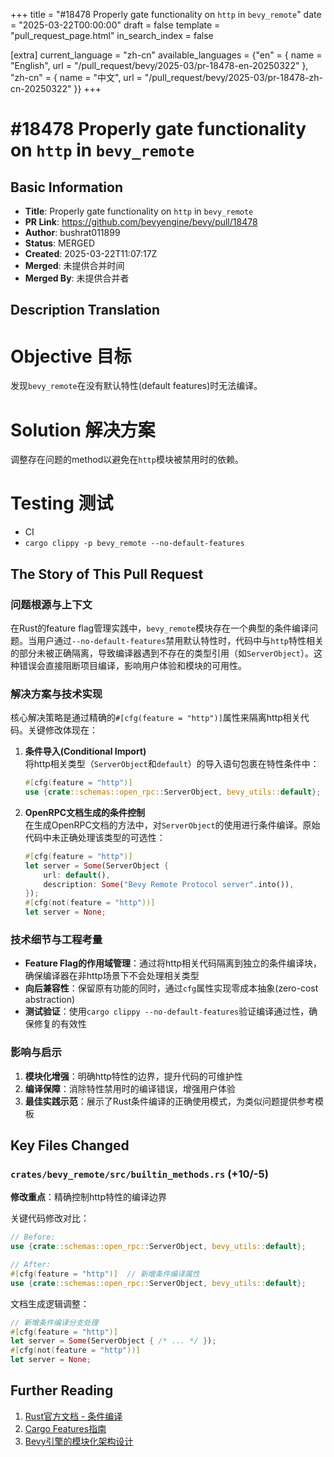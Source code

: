 +++
title = "#18478 Properly gate functionality on `http` in `bevy_remote`"
date = "2025-03-22T00:00:00"
draft = false
template = "pull_request_page.html"
in_search_index = false

[extra]
current_language = "zh-cn"
available_languages = {"en" = { name = "English", url = "/pull_request/bevy/2025-03/pr-18478-en-20250322" }, "zh-cn" = { name = "中文", url = "/pull_request/bevy/2025-03/pr-18478-zh-cn-20250322" }}
+++

# #18478 Properly gate functionality on `http` in `bevy_remote`

## Basic Information
- **Title**: Properly gate functionality on `http` in `bevy_remote`
- **PR Link**: https://github.com/bevyengine/bevy/pull/18478
- **Author**: bushrat011899
- **Status**: MERGED
- **Created**: 2025-03-22T11:07:17Z
- **Merged**: 未提供合并时间
- **Merged By**: 未提供合并者

## Description Translation
# Objective 目标

发现`bevy_remote`在没有默认特性(default features)时无法编译。

# Solution 解决方案

调整存在问题的method以避免在`http`模块被禁用时的依赖。

# Testing 测试

- CI
- `cargo clippy -p bevy_remote --no-default-features`

## The Story of This Pull Request

### 问题根源与上下文
在Rust的feature flag管理实践中，`bevy_remote`模块存在一个典型的条件编译问题。当用户通过`--no-default-features`禁用默认特性时，代码中与`http`特性相关的部分未被正确隔离，导致编译器遇到不存在的类型引用（如`ServerObject`）。这种错误会直接阻断项目编译，影响用户体验和模块的可用性。

### 解决方案与技术实现
核心解决策略是通过精确的`#[cfg(feature = "http")]`属性来隔离http相关代码。关键修改体现在：

1. **条件导入(Conditional Import)**  
   将http相关类型（`ServerObject`和`default`）的导入语句包裹在特性条件中：
   ```rust
   #[cfg(feature = "http")]
   use {crate::schemas::open_rpc::ServerObject, bevy_utils::default};
   ```

2. **OpenRPC文档生成的条件控制**  
   在生成OpenRPC文档的方法中，对`ServerObject`的使用进行条件编译。原始代码中未正确处理该类型的可选性：
   ```rust
   #[cfg(feature = "http")]
   let server = Some(ServerObject {
       url: default(),
       description: Some("Bevy Remote Protocol server".into()),
   });
   #[cfg(not(feature = "http"))]
   let server = None;
   ```

### 技术细节与工程考量
- **Feature Flag的作用域管理**：通过将http相关代码隔离到独立的条件编译块，确保编译器在非http场景下不会处理相关类型
- **向后兼容性**：保留原有功能的同时，通过`cfg`属性实现零成本抽象(zero-cost abstraction)
- **测试验证**：使用`cargo clippy --no-default-features`验证编译通过性，确保修复的有效性

### 影响与启示
1. **模块化增强**：明确http特性的边界，提升代码的可维护性
2. **编译保障**：消除特性禁用时的编译错误，增强用户体验
3. **最佳实践示范**：展示了Rust条件编译的正确使用模式，为类似问题提供参考模板

## Key Files Changed

### `crates/bevy_remote/src/builtin_methods.rs` (+10/-5)
**修改重点**：精确控制http特性的编译边界

关键代码修改对比：
```rust
// Before:
use {crate::schemas::open_rpc::ServerObject, bevy_utils::default};

// After:
#[cfg(feature = "http")]  // 新增条件编译属性
use {crate::schemas::open_rpc::ServerObject, bevy_utils::default};
```

文档生成逻辑调整：
```rust
// 新增条件编译分支处理
#[cfg(feature = "http")]
let server = Some(ServerObject { /* ... */ });
#[cfg(not(feature = "http"))]
let server = None;
```

## Further Reading
1. [Rust官方文档 - 条件编译](https://doc.rust-lang.org/reference/conditional-compilation.html)
2. [Cargo Features指南](https://doc.rust-lang.org/cargo/reference/features.html)
3. [Bevy引擎的模块化架构设计](https://bevyengine.org/learn/book/getting-started/ecs/)